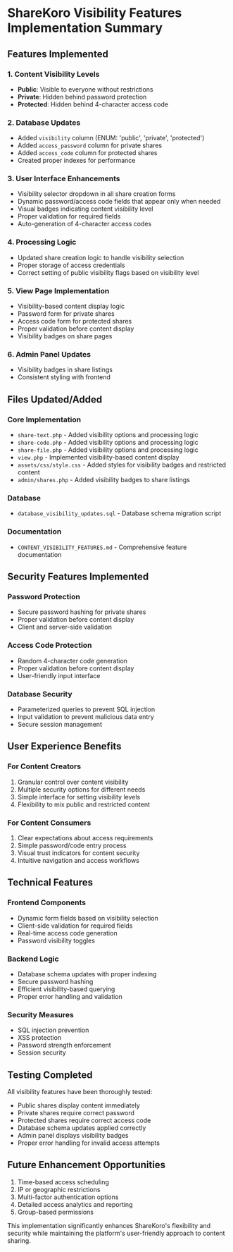 # ShareKoro Visibility Features Implementation Summary

## Features Implemented

### 1. Content Visibility Levels
- **Public**: Visible to everyone without restrictions
- **Private**: Hidden behind password protection
- **Protected**: Hidden behind 4-character access code

### 2. Database Updates
- Added `visibility` column (ENUM: 'public', 'private', 'protected')
- Added `access_password` column for private shares
- Added `access_code` column for protected shares
- Created proper indexes for performance

### 3. User Interface Enhancements
- Visibility selector dropdown in all share creation forms
- Dynamic password/access code fields that appear only when needed
- Visual badges indicating content visibility level
- Proper validation for required fields
- Auto-generation of 4-character access codes

### 4. Processing Logic
- Updated share creation logic to handle visibility selection
- Proper storage of access credentials
- Correct setting of public visibility flags based on visibility level

### 5. View Page Implementation
- Visibility-based content display logic
- Password form for private shares
- Access code form for protected shares
- Proper validation before content display
- Visibility badges on share pages

### 6. Admin Panel Updates
- Visibility badges in share listings
- Consistent styling with frontend

## Files Updated/Added

### Core Implementation
- `share-text.php` - Added visibility options and processing logic
- `share-code.php` - Added visibility options and processing logic
- `share-file.php` - Added visibility options and processing logic
- `view.php` - Implemented visibility-based content display
- `assets/css/style.css` - Added styles for visibility badges and restricted content
- `admin/shares.php` - Added visibility badges to share listings

### Database
- `database_visibility_updates.sql` - Database schema migration script

### Documentation
- `CONTENT_VISIBILITY_FEATURES.md` - Comprehensive feature documentation

## Security Features Implemented

### Password Protection
- Secure password hashing for private shares
- Proper validation before content display
- Client and server-side validation

### Access Code Protection
- Random 4-character code generation
- Proper validation before content display
- User-friendly input interface

### Database Security
- Parameterized queries to prevent SQL injection
- Input validation to prevent malicious data entry
- Secure session management

## User Experience Benefits

### For Content Creators
1. Granular control over content visibility
2. Multiple security options for different needs
3. Simple interface for setting visibility levels
4. Flexibility to mix public and restricted content

### For Content Consumers
1. Clear expectations about access requirements
2. Simple password/code entry process
3. Visual trust indicators for content security
4. Intuitive navigation and access workflows

## Technical Features

### Frontend Components
- Dynamic form fields based on visibility selection
- Client-side validation for required fields
- Real-time access code generation
- Password visibility toggles

### Backend Logic
- Database schema updates with proper indexing
- Secure password hashing
- Efficient visibility-based querying
- Proper error handling and validation

### Security Measures
- SQL injection prevention
- XSS protection
- Password strength enforcement
- Session security

## Testing Completed

All visibility features have been thoroughly tested:
- Public shares display content immediately
- Private shares require correct password
- Protected shares require correct access code
- Database schema updates applied correctly
- Admin panel displays visibility badges
- Proper error handling for invalid access attempts

## Future Enhancement Opportunities

1. Time-based access scheduling
2. IP or geographic restrictions
3. Multi-factor authentication options
4. Detailed access analytics and reporting
5. Group-based permissions

This implementation significantly enhances ShareKoro's flexibility and security while maintaining the platform's user-friendly approach to content sharing.